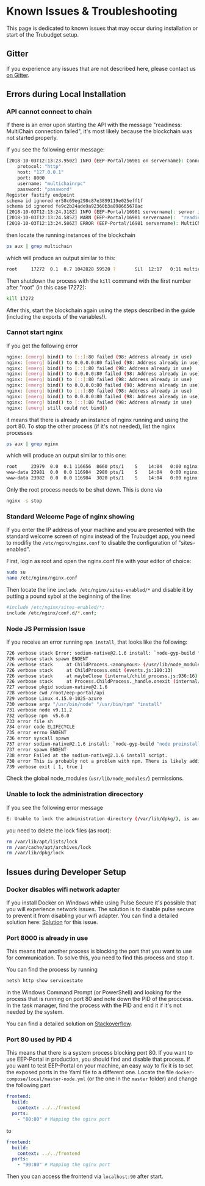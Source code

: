 # Known Issues & Troubleshooting

This page is dedicated to known issues that may occur during installation or start of the Trubudget setup. 

## Gitter

If you experience any issues that are not described here, please contact us [on Gitter](https://gitter.im/Tru-Community/community). 

## Errors during Local Installation

### API cannot connect to chain

If there is an error upon starting the API with the message "readiness: MultiChain connection failed", it's most likely because the blockchain was not started properly.

If you see the following error message:

```bash
[2018-10-03T12:13:23.950Z] INFO (EEP-Portal/16981 on servername): Connecting to MultiChain node
    protocol: "http"
    host: "127.0.0.1"
    port: 8000
    username: "multichainrpc"
    password: "password"
Register fastify endpoint
schema id ignored er58c69eg298c87e3899119e025eff1f
schema id ignored fe9c2b24ade9a92360b3a898665678ac
[2018-10-03T12:13:24.318Z] INFO (EEP-Portal/16981 servername): server is listening on 8080
[2018-10-03T12:13:24.585Z] WARN (EEP-Portal/16981 servername):  "readiness: MultiChain connection failed"
[2018-10-03T12:13:24.586Z] ERROR (EEP-Portal/16981 servername): MultiChain connection/permissions not ready yet
```

then locate the running instances of the blockchain

```bash
ps aux | grep multichain
```

which will produce an output similar to this:

```bash
root     17272  0.1  0.7 1042828 59520 ?       SLl  12:17   0:11 multichaind -txindex TrubudgetChain   -port=7447 -autosubscribe=streams
```

Then shutdown the process with the `kill` command with the first number after "root" (in this case 17272):

```bash
kill 17272
```

After this, start the blockchain again using the steps described in the guide (including the exports of the variables!).

### Cannot start nginx

If you get the following error

```bash
nginx: [emerg] bind() to [::]:80 failed (98: Address already in use)
nginx: [emerg] bind() to 0.0.0.0:80 failed (98: Address already in use)
nginx: [emerg] bind() to [::]:80 failed (98: Address already in use)
nginx: [emerg] bind() to 0.0.0.0:80 failed (98: Address already in use)
nginx: [emerg] bind() to [::]:80 failed (98: Address already in use)
nginx: [emerg] bind() to 0.0.0.0:80 failed (98: Address already in use)
nginx: [emerg] bind() to [::]:80 failed (98: Address already in use)
nginx: [emerg] bind() to 0.0.0.0:80 failed (98: Address already in use)
nginx: [emerg] bind() to [::]:80 failed (98: Address already in use)
nginx: [emerg] still could not bind()
```

it means that there is already an instance of nginx running and using the port 80. To stop the other process (if it's not needed), list the nginx processes

```bash
ps aux | grep nginx
```

which will produce an output similar to this one:

```bash
root     23979  0.0  0.1 116656  8660 pts/1    S    14:04   0:00 nginx: master process nginx -g daemon off;
www-data 23981  0.0  0.0 116984  2980 pts/1    S    14:04   0:00 nginx: worker process
www-data 23982  0.0  0.0 116984  3020 pts/1    S    14:04   0:00 nginx: worker process
```

Only the root process needs to be shut down. This is done via

```bash
nginx -s stop
```

### Standard Welcome Page of nginx showing

If you enter the IP address of your machine and you are presented with the standard welcome screen of nginx instead of the Trubudget app, you need to modifiy the `/etc/nginx/nginx.conf` to disable the configuration of "sites-enabled".

First, login as root and open the nginx.conf file with your editor of choice:

```bash
sudo su
nano /etc/nginx/nginx.conf
```

Then locate the line `include /etc/nginx/sites-enabled/*` and disable it by putting a pound sybol at the beginning of the line:

```bash
#include /etc/nginx/sites-enabled/*;
include /etc/nginx/conf.d/*.conf;
```

### Node JS Permission Issue

If you receive an error running `npm install`, that looks like the following:

```bash
726 verbose stack Error: sodium-native@2.1.6 install: `node-gyp-build "node preinstall.js" "node postinstall.js"`
726 verbose stack spawn ENOENT
726 verbose stack     at ChildProcess.<anonymous> (/usr/lib/node_modules/npm/node_modules/npm-lifecycle/lib/spawn.js:48:18)
726 verbose stack     at ChildProcess.emit (events.js:180:13)
726 verbose stack     at maybeClose (internal/child_process.js:936:16)
726 verbose stack     at Process.ChildProcess._handle.onexit (internal/child_process.js:220:5)
727 verbose pkgid sodium-native@2.1.6
728 verbose cwd /root/eep-portal/api
729 verbose Linux 4.15.0-1025-azure
730 verbose argv "/usr/bin/node" "/usr/bin/npm" "install"
731 verbose node v9.11.2
732 verbose npm  v5.6.0
733 error file sh
734 error code ELIFECYCLE
735 error errno ENOENT
736 error syscall spawn
737 error sodium-native@2.1.6 install: `node-gyp-build "node preinstall.js" "node postinstall.js"`
737 error spawn ENOENT
738 error Failed at the sodium-native@2.1.6 install script.
738 error This is probably not a problem with npm. There is likely additional logging output above.
739 verbose exit [ 1, true ]
```

Check the global node_modules (`usr/lib/node_modules/`) permissions.

### Unable to lock the administration direcectory

If you see the following error message

```bash
E: Unable to lock the administration directory (/var/lib/dpkg/), is another process using it?
```

you need to delete the lock files (as root):

```bash
rm /var/lib/apt/lists/lock
rm /var/cache/apt/archives/lock
rm /var/lib/dpkg/lock
```

## Issues during Developer Setup

### Docker disables wifi network adapter

If you install Docker on Windows while using Pulse Secure it's possible that you will experience network issues. The solution is to disable pulse secure to prevent it from disabling your wifi adapter. You can find a detailed solution here: [Solution](https://forums.docker.com/t/wifi-adapter-disabled-when-hyper-v-network-adapter-enabled-native/18063/9) for this issue.

### Port 8000 is already in use

This means that another process is blocking the port that you want to use for communication. To solve this, you need to find this process and stop it.

You can find the process by running

```bash
netsh http show servicestate
```

in the Windows Command Prompt (or PowerShell) and looking for the process that is running on port 80 and note down the PID of the proccess.
In the task manager, find the process with the PID and end it if it's not needed by the system.

<!--
Search for the server session which has a registered URL using port 8000.

You can find the pid of the process which blocks port 8000 in the Request queues.
Search for the right request by request queue name. Hint: The request queues and the server sessions are shown in the same order.

End process with found pid

Open the Task-Manager and sort all processes by pid. If the found process has no relevance for your system end it to free port 8000. -->

You can find a detailed solution on [Stackoverflow](https://stackoverflow.com/a/32873386).

### Port 80 used by PID 4

This means that there is a system process blocking port 80. If you want to use EEP-Portal in production, you should find and disable that process. If you want to test EEP-Portal on your machine, an easy way to fix it is to set the exposed ports in the Yaml file to a different one. Locate the file `docker-compose/local/master-node.yml` (or the one in the `master` folder) and change the following part

```yml
frontend:
  build:
    context: ../../frontend
  ports:
    - "80:80" # Mapping the nginx port
```

to

```yml
frontend:
  build:
    context: ../../frontend
  ports:
    - "90:80" # Mapping the nginx port
```

Then you can access the frontend via `localhost:90` after start.
